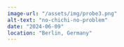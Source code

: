 ```yaml
---
image-url: "/assets/img/probe3.png"
alt-text: "no-chichi-no-problem"
date: "2024-06-09"
location: "Berlin, Germany"
---
```


